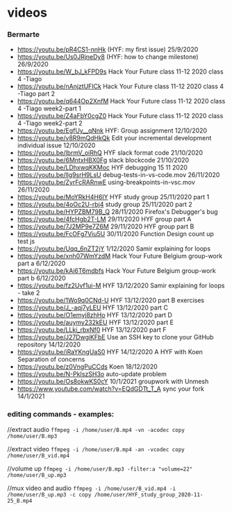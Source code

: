 # videos

### Bermarte
- https://youtu.be/pR4CS1-nnHk (HYF: my first issue) 25/9/2020
- https://youtu.be/Us0JRjneDy8 (HYF: how to change milestone) 26/9/2020
- https://youtu.be/W_bJ_kFPD9s Hack Your Future class 11-12 2020 class 4 -Tiago
- https://youtu.be/nAnjztUFICk  Hack Your Future class 11-12 2020 class 4 -Tiago part 2
- https://youtu.be/q644Op2XnfM Hack Your Future class 11-12 2020 class 4 -Tiago week2-part 1
- https://youtu.be/Z4aFbY0cgZ0 Hack Your Future class 11-12 2020 class 4 -Tiago week2-part 2
- https://youtu.be/EgfUy__qNnk HYF: Group assignment 12/10/2020
- https://youtu.be/v8R9mQdHkQk  Edit your incremental development individual issue 12/10/2020
- https://youtu.be/lbrmV_oiRhQ HYF slack format code 21/10/2020
- https://youtu.be/6MntxHBX0Fg slack blockcode  21/10/2020
- https://youtu.be/LDhxwqKKMoc HYF debugging 15 11 2020
- https://youtu.be/llg9srH9LsU  debug-tests-in-vs-code.mov 26/11/2020
- https://youtu.be/ZyrFcRARnwE  using-breakpoints-in-vsc.mov 26/11/2020
- https://youtu.be/MoYRkH4H6IY HYF study group 25/11/2020 part 1
- https://youtu.be/4oOc2U-rbj4 study group 25/11/2020 part 2
- https://youtu.be/HYPZBM79B_Q 28/11/2020 Firefox's Debugger's bug
- https://youtu.be/4fcHgb2T-LM 29/11/2020 HYF group part A
- https://youtu.be/7J2MP9e7Z6M 29/11/2020 HYF group part B
- https://youtu.be/FcOFg7Viu5U 30/11/2020 Function Design count up test js
- https://youtu.be/Uqq_6nZT2jY 1/12/2020  Samir explaining for loops
- https://youtu.be/xnh07WmYzdM Hack Your Future Belgium group-work part a 6/12/2020
- https://youtu.be/kAi6T6mdbfs Hack Your Future Belgium group-work part b 6/12/2020
- https://youtu.be/fz2Uvf1ui-M HYF 13/12/2020 Samir explaining for loops - take 2
- https://youtu.be/1Wo9q0CNd-U  HYF 13/12/2020 part B exercises
- https://youtu.be/J_-aqj7yLEU HYF 13/12/2020 part C 
- https://youtu.be/O1emyj8zhHo HYF 13/12/2020 part D
- https://youtu.be/auymy232kEU HYF 13/12/2020 part E
- https://youtu.be/LLki_rbxNf0 HYF 13/12/2020 part F
- https://youtu.be/J27DwgiKFbE Use an SSH key to clone your GitHub repository 14/12/2020
- https://youtu.be/iRaYKngUaS0 HYF 14/12/2020 A HYF with Koen  Separation of concerns
- https://youtu.be/z0VngPuCCds Koen 18/12/2020
- https://youtu.be/N-PkIszSH3o auto-update problem
- https://youtu.be/Os8okwKS0cY 10/1/2021  groupwork with Unmesh
- https://www.youtube.com/watch?v=EQdGDTt_T_A sync your fork 14/1/2021


### editing commands - examples:

//extract audio
`ffmpeg -i /home/user/B.mp4 -vn -acodec copy /home/user/B.mp3`

//extract video
`ffmpeg -i /home/user/B.mp4 -an -vcodec copy /home/user/B_vid.mp4`

//volume up
`ffmpeg -i /home/user/B.mp3 -filter:a "volume=22" /home/user/B_up.mp3`

//mux video and audio
`ffmpeg -i /home/user/B_vid.mp4 -i /home/user/B_up.mp3 -c copy /home/user/HYF_study_group_2020-11-25_B.mp4`
